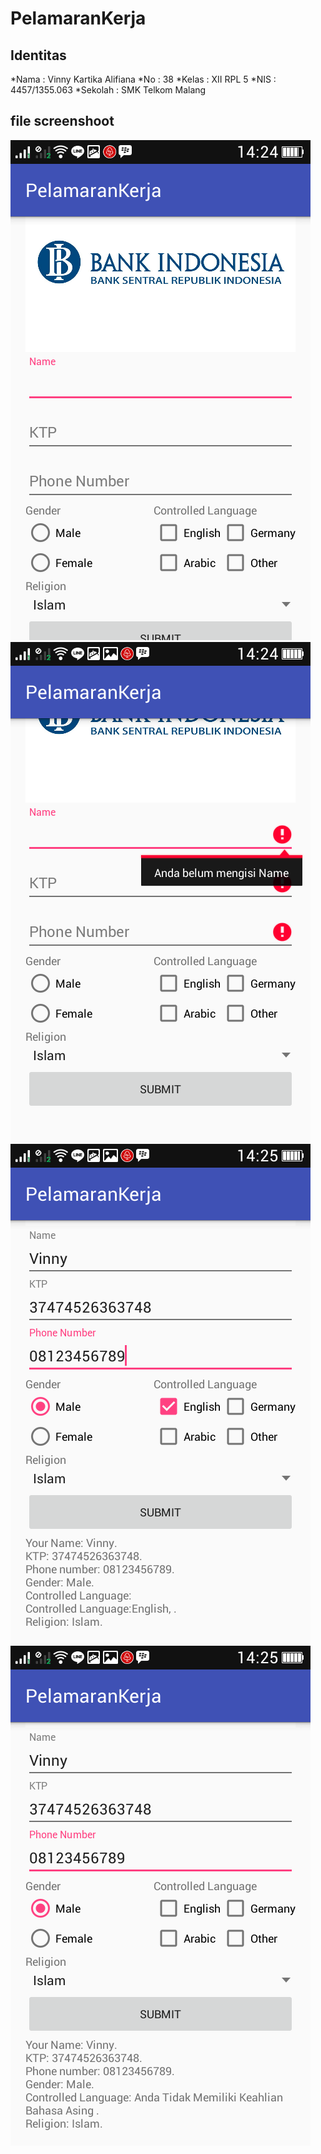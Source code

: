 # PelamaranKerja
## Identitas
*Nama : Vinny Kartika Alifiana
*No : 38
*Kelas : XII RPL 5
*NIS : 4457/1355.063
*Sekolah : SMK Telkom Malang

## file screenshoot
![ss1](https://github.com/vinnykartika/PelamaranKerja/blob/master/tugas1%5B1%5D.png)
![ss2](https://github.com/vinnykartika/PelamaranKerja/blob/master/tugas2%5B1%5D.png)
![ss2](https://github.com/vinnykartika/PelamaranKerja/blob/master/tugas3%5B1%5D.png)
![ss2](https://github.com/vinnykartika/PelamaranKerja/blob/master/tugas4%5B1%5D.png)
